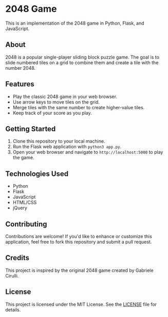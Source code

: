 # 2048 Game

This is an implementation of the 2048 game in Python, Flask, and JavaScript.

## About

2048 is a popular single-player sliding block puzzle game. The goal is to slide numbered tiles on a grid to combine them and create a tile with the number 2048. 

## Features

- Play the classic 2048 game in your web browser.
- Use arrow keys to move tiles on the grid.
- Merge tiles with the same number to create higher-value tiles.
- Keep track of your score as you play.

## Getting Started

1. Clone this repository to your local machine.
2. Run the Flask web application with `python3 app.py`.
3. Open your web browser and navigate to `http://localhost:5000` to play the game.

## Technologies Used

- Python
- Flask
- JavaScript
- HTML/CSS
- jQuery
  
## Contributing
Contributions are welcome! If you'd like to enhance or customize this application, feel free to fork this repository and submit a pull request.


## Credits

This project is inspired by the original 2048 game created by Gabriele Cirulli.

## License

This project is licensed under the MIT License. See the [LICENSE](LICENSE) file for details.
